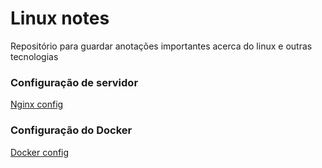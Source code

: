 # Linux notes
Repositório para guardar anotações importantes acerca do linux e outras tecnologias

### Configuração de servidor 
[Nginx config](./Linux-server-config/)

### Configuração do Docker
[Docker config](./Docker/)